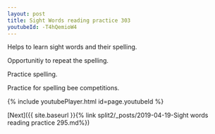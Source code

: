 ```yaml
---
layout: post
title: Sight Words reading practice 303
youtubeId: -T4hQemioW4
---
```

 
 
Helps to learn sight words and their spelling.

Opportunitiy to repeat the spelling. 

Practice spelling. 
 
Practice for spelling bee competitions. 
 
{% include youtubePlayer.html id=page.youtubeId %}
 
 

[Next]({{ site.baseurl }}{% link  split2/_posts/2019-04-19-Sight words reading practice 295.md%})
 
